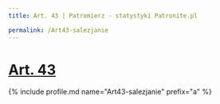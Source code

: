 ```yaml
---
title: Art. 43 | Patromierz - statystyki Patronite.pl

permalink: /Art43-salezjanie
---
```


# [Art. 43](https://patronite.pl/Art43-salezjanie)

{% include profile.md name="Art43-salezjanie" prefix="a" %}
